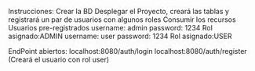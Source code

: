 Instrucciones:
Crear la BD
Desplegar el Proyecto, creará las tablas y registrará un par de usuarios con algunos roles
Consumir los recursos
Usuarios pre-registrados
username: admin password: 1234 Rol asignado:ADMIN
username: user password: 1234 Rol asignado:USER

EndPoint abiertos:
localhost:8080/auth/login
localhost:8080/auth/register (Creará el usuario con rol user)

